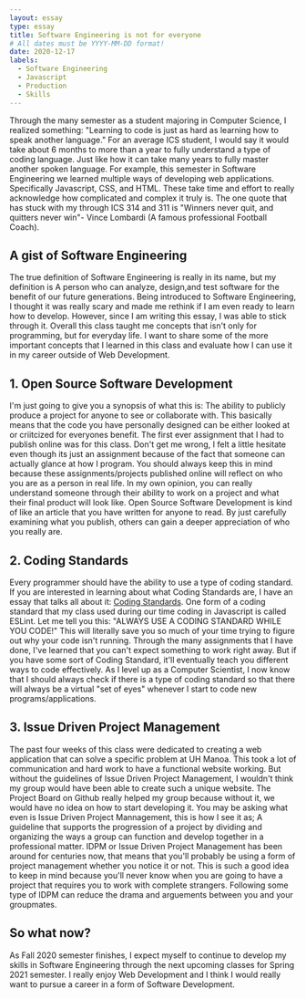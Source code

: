 ```yaml
---
layout: essay
type: essay
title: Software Engineering is not for everyone
# All dates must be YYYY-MM-DD format!
date: 2020-12-17
labels:
  - Software Engineering
  - Javascript
  - Production
  - Skills
---
```


Through the many semester as a student majoring in Computer Science, I realized something: "Learning to code is just as hard as learning how to speak another language." For an average ICS student, I would say it would take about 6 months to more than a year to fully understand a type of coding language. Just like how it can take many years to fully master another spoken language. For example, this semester in Software Engineering we learned multiple ways of developing web applications. Specifically Javascript, CSS, and HTML. These take time and effort to really acknowledge how complicated and complex it truly is. The one quote that has stuck with my through ICS 314 and 311 is "Winners never quit, and quitters never win"- Vince Lombardi (A famous professional Football Coach).

## A gist of Software Engineering

The true definition of Software Engineering is really in its name, but my definition is A person who can analyze, design,and test software for the benefit of our future generations. Being introduced to Software Engineering, I thought it was really scary and made me rethink if I am even ready to learn how to develop. However, since I am writing this essay, I was able to stick through it. Overall this class taught me concepts that isn't only for programming, but for everyday life. I want to share some of the more important concepts that I learned in this class and evaluate how I can use it in my career outside of Web Development. 

## 1. Open Source Software Development

I'm just going to give you a synopsis of what this is: The ability to publicly produce a project for anyone to see or collaborate with. This basically means that the code you have personally designed can be either looked at or criitcized for everyones benefit. The first ever assignment that I had to publish online was for this class. Don't get me wrong, I felt a little hesitate even though its just an assignment because of the fact that someone can actually glance at how I program. You should always keep this in mind because these assignments/projects published online will reflect on who you are as a person in real life. In my own opinion, you can really understand someone through their ability to work on a project and what their final product will look like. Open Source Software Development is kind of like an article that you have written for anyone to read. By just carefully examining what you publish, others can gain a deeper appreciation of who you really are. 

## 2. Coding Standards

Every programmer should have the ability to use a type of coding standard. If you are interested in learning about what Coding Standards are, I have an essay that talks all about it: <a href="https://alohajerome.github.io/essays/2020-09-24.html">Coding Standards</a>.
One form of a coding standard that my class used during our time coding in Javascript is called ESLint. Let me tell you this: "ALWAYS USE A CODING STANDARD WHILE YOU CODE!" This will literally save you so much of your time trying to figure out why your code isn't running. Through the many assignments that I have done, I've learned that you can't expect something to work right away. But if you have some sort of Coding Standard, it'll eventually teach you different ways to code effectively. As I level up as a Computer Scientist, I now know that I should always check if there is a type of coding standard so that there will always be a virtual "set of eyes" whenever I start to code new programs/applications.

## 3. Issue Driven Project Management

The past four weeks of this class were dedicated to creating a web application that can solve a specific problem at UH Manoa. This took a lot of communication and hard work to have a functional website working. But without the guidelines of Issue Driven Project Management, I wouldn't think my group would have been able to create such a unique website. The Project Board on Github really helped my group because without it, we would have no idea on how to start developing it. You may be asking what even is Issue Driven Project Mannagement, this is how I see it as; A guideline that supports the progression of a project by dividing and organizing the ways a group can function and develop together in a professional matter. IDPM or Issue Driven Project Management has been around for centuries now, that means that you'll probably be using a form of project management whether you notice it or not. This is such a good idea to keep in mind because you'll never know when you are going to have a project that requires you to work with complete strangers. Following some type of IDPM can reduce the drama and arguements between you and your groupmates.

## So what now?

As Fall 2020 semester finishes, I expect myself to continue to develop my skills in Software Engineering through the next upcoming classes for Spring 2021 semester. I really enjoy Web Development and I think I would really want to pursue a career in a form of Software Development.



